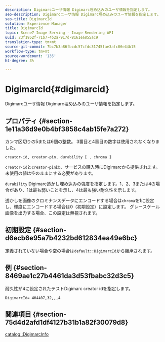```yaml
---
description: Digimarcユーザ情報 Digimarc埋め込みのユーザ情報を指定します。
seo-description: Digimarcユーザ情報 Digimarc埋め込みのユーザ情報を指定します。
seo-title: DigimarcId
solution: Experience Manager
title: DigimarcId
topic: Scene7 Image Serving - Image Rendering API
uuid: 23f1952f-71b7-4b2a-917d-8161ea855ac9
translation-type: tm+mt
source-git-commit: 7bc7b3a86fbcdc57cfdc31745fae3afc06e44b15
workflow-type: tm+mt
source-wordcount: '135'
ht-degree: 3%

---
```



# DigimarcId{#digimarcid}

Digimarcユーザ情報 Digimarc埋め込みのユーザ情報を指定します。

## プロパティ {#section-1e11a36d9e0b4bf3858c4ab15fe7a272}

カンマ区切りの5または6個の整数。 3番目と4番目の数字は使用されなくなりました。

`creator-id, creator-pin, durability [ , chroma ]`

`creator-id`と`creator-pin`は、サービスの購入時にDigimarcから提供されます。 未使用の値は空のままにする必要があります。

`durability` Digimarc透かし埋め込みの強度を指定します。1、2、3または4の場合があり、1は最も弱いことを示し、4は最も強い耐久性を示します。

透かしを画像のクロミナンスデータにエンコードする場合は`chroma`を1に設定し、輝度にエンコードする場合は0（初期設定）に設定します。 グレースケール画像を出力する場合、この設定は無視されます。

## 初期設定 {#section-d6ecb6e95a7b4232bd612834ea49e6bc}

定義されていない場合や空の場合は`default::DigimarcId`から継承されます。

## 例 {#section-8469ae1c27b4461da3d53fbabc32d3c5}

耐久性が4に設定されたテストDigimarc creator idを指定します。

`DigimarcId= 404407,32,,,4`

## 関連項目 {#section-75d4d2afd1df4127b31b1a82f30079d8}

[catalog::DigimarcInfo](../../../../../is-api/image-catalog/image-serving-api-ref/c-image-catalog-reference/c-image-svg-data-reference/c-image-data-reference/r-digimarcinfo-cat.md#reference-4925764ed683466bb7af4b807c86f8ba)
